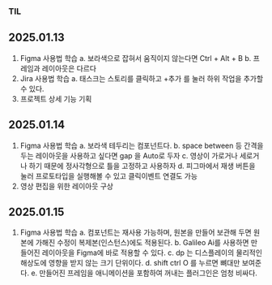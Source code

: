 ### TIL
## 2025.01.13

1. Figma 사용법 학습
    a. 보라색으로 잡혀서 움직이지 않는다면 Ctrl + Alt + B
    b. 프레임과 레이아웃은 다르다
2. Jira 사용법 학습
    a. 태스크는 스토리를 클릭하고 +추가 를 눌러 하위 작업을 추가할 수 있다.
3. 프로젝트 상세 기능 기획

## 2025.01.14

1. Figma 사용법 학습
    a. 보라색 테두리는 컴포넌트다.
    b. space between 등 간격을 두는 레이아웃을 사용하고 싶다면 gap 을 Auto로 두자
    c. 영상이 가로거나 세로거나 하기 때문에 정사각형으로 틀을 고정하고 사용하자
    d. 피그마에서 재생 버튼을 눌러 프로토타입을 실행해볼 수 있고 클릭이벤트 연결도 가능
2. 영상 편집을 위한 레이아웃 구상

## 2025.01.15

1. Figma 사용법 학습
    a. 컴포넌트는 재사용 가능하며, 원본을 만들어 보관해 두면 원본에 가해진 수정이 복제본(인스턴스)에도 적용된다.
    b. Galileo Ai를 사용하면 만들어진 레이아웃을 Figma에 바로 적용할 수 있다.
    c. dp 는 디스플레이의 물리적인 해상도에 영향을 받지 않는 크기 단위이다.
    d. shift ctrl O 를 누르면 뼈대만 보여준다.
    e. 만들어진 프레임을 애니메이션을 포함하여 꺼내는 플러그인은 엄청 비싸다.
